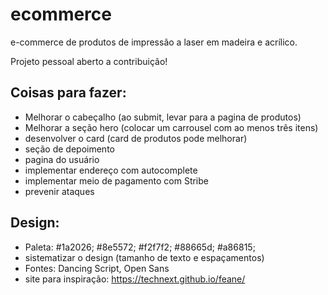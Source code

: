 # ecommerce
e-commerce de produtos de impressão a laser em madeira e acrílico.

Projeto pessoal aberto a contribuição!

## Coisas para fazer:
* Melhorar o cabeçalho (ao submit, levar para a pagina de produtos)
* Melhorar a seção hero (colocar um carrousel com ao menos três itens)
* desenvolver o card (card de produtos pode melhorar)
* seção de depoimento
* pagina do usuário
* implementar endereço com autocomplete
* implementar meio de pagamento com Stribe
* prevenir ataques

## Design:
* Paleta: \#1a2026; \#8e5572; \#f2f7f2; \#88665d; \#a86815;
* sistematizar o design (tamanho de texto e espaçamentos)
* Fontes: Dancing Script, Open Sans
* site para inspiração: https://technext.github.io/feane/
